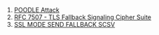 
1. [POODLE Attack](https://en.wikipedia.org/wiki/POODLE)
2. [RFC 7507 - TLS Fallback Signaling Cipher Suite](https://tools.ietf.org/html/rfc7507)
3. [SSL MODE SEND FALLBACK SCSV](https://wiki.openssl.org/index.php/SSL_MODE_SEND_FALLBACK_SCSV)